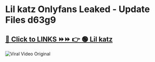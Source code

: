 
 # Lil katz Onlyfans Leaked - Update Files d63g9

## <h2><a href="https://clipsfans.com/Lil_katz&ref=git">🔗 Click to LINKS ⏩⏩ 👉 🟢 Lil katz </a></h2>

<a href="https://clipsfans.com/Lil_katz&ref=git" rel="nofollow" data-target="animated-image.originalLink"><img src="https://i.ibb.co.com/xMMVF88/686577567.gif" alt="Viral Video Original" style="max-width: 100%; display: inline-block;" data-target="animated-image.originalImage"></a>


